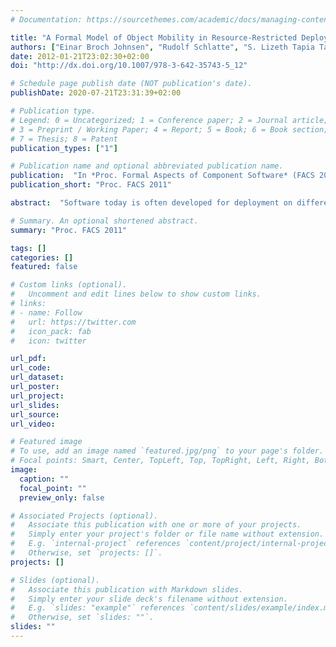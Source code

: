 ```yaml
---
# Documentation: https://sourcethemes.com/academic/docs/managing-content/

title: "A Formal Model of Object Mobility in Resource-Restricted Deployment Scenarios"
authors: ["Einar Broch Johnsen", "Rudolf Schlatte", "S. Lizeth Tapia Tarifa"]
date: 2012-01-21T23:02:30+02:00
doi: "http://dx.doi.org/10.1007/978-3-642-35743-5_12"

# Schedule page publish date (NOT publication's date).
publishDate: 2020-07-21T23:31:39+02:00

# Publication type.
# Legend: 0 = Uncategorized; 1 = Conference paper; 2 = Journal article;
# 3 = Preprint / Working Paper; 4 = Report; 5 = Book; 6 = Book section;
# 7 = Thesis; 8 = Patent
publication_types: ["1"]

# Publication name and optional abbreviated publication name.
publication:  "In *Proc. Formal Aspects of Component Software* (FACS 2011). LNCS 7253. © Springer 2012."
publication_short: "Proc. FACS 2011"

abstract:  "Software today is often developed for deployment on different architectures, ranging from sequential machines via multicore and distributed architectures to the cloud. In order to apply formal methods, models of such systems must be able to capture different deployment scenarios. For this purpose, it is desirable to express aspects of low-level deployment at the abstraction level of the modeling language. This paper considers formal executable models of concurrent objects executing with user-defined cost models. Their execution is restricted by deployment components which reflect the execution capacity of groups of objects between observable points in time. We model strategies for object relocation between components. A running example demonstrates how activity on deployment components causes congestion and how object relocation can alleviate this congestion. We analyze the average behavior of models which vary in the execution capacity of deployment components and in object relocation strategies by means of Monte Carlo simulations."

# Summary. An optional shortened abstract.
summary: "Proc. FACS 2011"

tags: []
categories: []
featured: false

# Custom links (optional).
#   Uncomment and edit lines below to show custom links.
# links:
# - name: Follow
#   url: https://twitter.com
#   icon_pack: fab
#   icon: twitter

url_pdf:
url_code:
url_dataset:
url_poster:
url_project:
url_slides:
url_source:
url_video:

# Featured image
# To use, add an image named `featured.jpg/png` to your page's folder. 
# Focal points: Smart, Center, TopLeft, Top, TopRight, Left, Right, BottomLeft, Bottom, BottomRight.
image:
  caption: ""
  focal_point: ""
  preview_only: false

# Associated Projects (optional).
#   Associate this publication with one or more of your projects.
#   Simply enter your project's folder or file name without extension.
#   E.g. `internal-project` references `content/project/internal-project/index.md`.
#   Otherwise, set `projects: []`.
projects: []

# Slides (optional).
#   Associate this publication with Markdown slides.
#   Simply enter your slide deck's filename without extension.
#   E.g. `slides: "example"` references `content/slides/example/index.md`.
#   Otherwise, set `slides: ""`.
slides: ""
---
```

